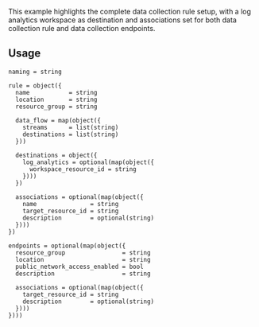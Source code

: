 This example highlights the complete data collection rule setup, with a log analytics workspace as destination and associations set for both data collection rule and data collection endpoints.

## Usage

```hcl
naming = string

rule = object({
  name           = string
  location       = string
  resource_group = string

  data_flow = map(object({
    streams      = list(string)
    destinations = list(string)
  }))

  destinations = object({
    log_analytics = optional(map(object({
      workspace_resource_id = string
    })))
  })

  associations = optional(map(object({
    name               = string
    target_resource_id = string
    description        = optional(string)
  })))
})

endpoints = optional(map(object({
  resource_group                = string
  location                      = string
  public_network_access_enabled = bool
  description                   = string

  associations = optional(map(object({
    target_resource_id = string
    description        = optional(string)
  })))
})))
```
